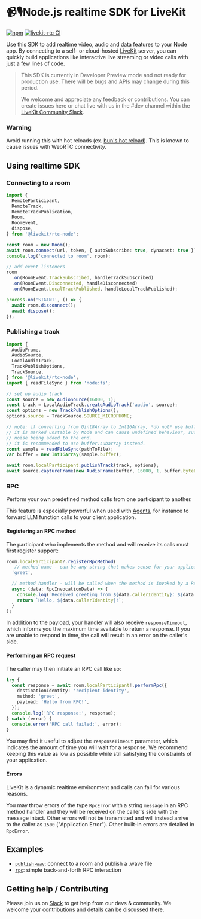 <!--
SPDX-FileCopyrightText: 2024 LiveKit, Inc.

SPDX-License-Identifier: Apache-2.0
-->

# 📹🎙️Node.js realtime SDK for LiveKit

[![npm](https://img.shields.io/npm/v/%40livekit%2Frtc-node.svg)](https://npmjs.com/package/@livekit/rtc-node)
[![livekit-rtc CI](https://github.com/livekit/node-sdks/actions/workflows/rtc-node.yml/badge.svg?branch=main)](https://github.com/livekit/node-sdks/actions/workflows/rtc-node.yml)

Use this SDK to add realtime video, audio and data features to your Node app. By connecting to a self- or cloud-hosted <a href="https://livekit.io/">LiveKit</a> server, you can quickly build applications like interactive live streaming or video calls with just a few lines of code.


> This SDK is currently in Developer Preview mode and not ready for production use. There will be bugs and APIs may change during this period.
>
> We welcome and appreciate any feedback or contributions. You can create issues here or chat live with us in the #dev channel within the [LiveKit Community Slack](https://livekit.io/join-slack).

### Warning

Avoid running this with hot reloads (ex. [bun's hot reload](https://bun.sh/guides/http/hot)). This is known to cause issues with WebRTC connectivity.

## Using realtime SDK

### Connecting to a room

```typescript
import {
  RemoteParticipant,
  RemoteTrack,
  RemoteTrackPublication,
  Room,
  RoomEvent,
  dispose,
} from '@livekit/rtc-node';

const room = new Room();
await room.connect(url, token, { autoSubscribe: true, dynacast: true });
console.log('connected to room', room);

// add event listeners
room
  .on(RoomEvent.TrackSubscribed, handleTrackSubscribed)
  .on(RoomEvent.Disconnected, handleDisconnected)
  .on(RoomEvent.LocalTrackPublished, handleLocalTrackPublished);

process.on('SIGINT', () => {
  await room.disconnect();
  await dispose();
});
```

### Publishing a track

```typescript
import {
  AudioFrame,
  AudioSource,
  LocalAudioTrack,
  TrackPublishOptions,
  TrackSource,
} from '@livekit/rtc-node';
import { readFileSync } from 'node:fs';

// set up audio track
const source = new AudioSource(16000, 1);
const track = LocalAudioTrack.createAudioTrack('audio', source);
const options = new TrackPublishOptions();
options.source = TrackSource.SOURCE_MICROPHONE;

// note: if converting from Uint8Array to Int16Array, *do not* use buffer.slice!
// it is marked unstable by Node and can cause undefined behaviour, such as massive chunks of
// noise being added to the end.
// it is recommended to use buffer.subarray instead.
const sample = readFileSync(pathToFile);
var buffer = new Int16Array(sample.buffer);

await room.localParticipant.publishTrack(track, options);
await source.captureFrame(new AudioFrame(buffer, 16000, 1, buffer.byteLength / 2));
```

### RPC

Perform your own predefined method calls from one participant to another. 

This feature is especially powerful when used with [Agents](https://docs.livekit.io/agents), for instance to forward LLM function calls to your client application.

#### Registering an RPC method

The participant who implements the method and will receive its calls must first register support:

```typescript
room.localParticipant?.registerRpcMethod(
   // method name - can be any string that makes sense for your application
  'greet',

  // method handler - will be called when the method is invoked by a RemoteParticipant
  async (data: RpcInvocationData) => {
    console.log(`Received greeting from ${data.callerIdentity}: ${data.payload}`);
    return `Hello, ${data.callerIdentity}!`;
  }
);
```

In addition to the payload, your handler will also receive `responseTimeout`, which informs you the maximum time available to return a response. If you are unable to respond in time, the call will result in an error on the caller's side.

#### Performing an RPC request

The caller may then initiate an RPC call like so:

```typescript
try {
  const response = await room.localParticipant!.performRpc({
    destinationIdentity: 'recipient-identity',
    method: 'greet',
    payload: 'Hello from RPC!',
  });
  console.log('RPC response:', response);
} catch (error) {
  console.error('RPC call failed:', error);
}
```

You may find it useful to adjust the `responseTimeout` parameter, which indicates the amount of time you will wait for a response. We recommend keeping this value as low as possible while still satisfying the constraints of your application.

#### Errors

LiveKit is a dynamic realtime environment and calls can fail for various reasons. 

You may throw errors of the type `RpcError` with a string `message` in an RPC method handler and they will be received on the caller's side with the message intact. Other errors will not be transmitted and will instead arrive to the caller as `1500` ("Application Error"). Other built-in errors are detailed in `RpcError`.

## Examples

- [`publish-wav`](https://github.com/livekit/node-sdks/tree/main/examples/publish-wav): connect to a room and publish a .wave file
- [`rpc`](https://github.com/livekit/node-sdks/tree/main/examples/rpc): simple back-and-forth RPC interaction


## Getting help / Contributing

Please join us on [Slack](https://livekit.io/join-slack) to get help from our devs & community. We welcome your contributions and details can be discussed there.

